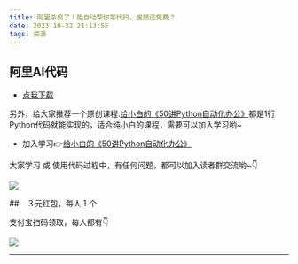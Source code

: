 ```yaml
---
title: 阿里杀疯了！能自动帮你写代码，居然还免费？
date: 2023-10-32 21:13:55
tags: 资源
---
```


## 阿里AI代码

- [点我下载](https://tongyi.aliyun.com/lingma)

另外，给大家推荐一个原创课程:[给小白的《50讲Python自动化办公》](https://mp.weixin.qq.com/s/VH93du82QMuPz_1V3c5a6w)都是1行Python代码就能实现的，适合纯小白的课程，需要可以加入学习哟~

- 加入学习👉[给小白的《50讲Python自动化办公》](https://mp.weixin.qq.com/s/VH93du82QMuPz_1V3c5a6w)

大家学习 或 使用代码过程中，有任何问题，都可以加入读者群交流哟~👇


![](https://python-office-1300615378.cos.ap-chongqing.myqcloud.com/0816.jpg)

##　３元红包，每人１个

支付宝扫码领取，每人都有👇

![](https://ads-1300615378.cos.ap-guangzhou.myqcloud.com/alipay/hong.jpg)

-------
